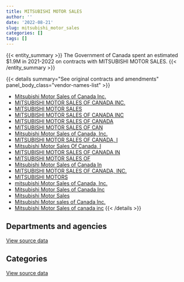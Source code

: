 ```yaml
---
title: MITSUBISHI MOTOR SALES
author: ''
date: '2022-08-21'
slug: mitsubishi_motor_sales
categories: []
tags: []
---
```


<script src="/rmarkdown-libs/htmlwidgets/htmlwidgets.js"></script>
<link href="/rmarkdown-libs/datatables-css/datatables-crosstalk.css" rel="stylesheet" />
<script src="/rmarkdown-libs/datatables-binding/datatables.js"></script>
<script src="/rmarkdown-libs/jquery/jquery-3.6.0.min.js"></script>
<link href="/rmarkdown-libs/dt-core-bootstrap/css/dataTables.bootstrap.min.css" rel="stylesheet" />
<link href="/rmarkdown-libs/dt-core-bootstrap/css/dataTables.bootstrap.extra.css" rel="stylesheet" />
<script src="/rmarkdown-libs/dt-core-bootstrap/js/jquery.dataTables.min.js"></script>
<script src="/rmarkdown-libs/dt-core-bootstrap/js/dataTables.bootstrap.min.js"></script>
<link href="/rmarkdown-libs/crosstalk/css/crosstalk.min.css" rel="stylesheet" />
<script src="/rmarkdown-libs/crosstalk/js/crosstalk.min.js"></script>
<script src="/rmarkdown-libs/htmlwidgets/htmlwidgets.js"></script>
<link href="/rmarkdown-libs/datatables-css/datatables-crosstalk.css" rel="stylesheet" />
<script src="/rmarkdown-libs/datatables-binding/datatables.js"></script>
<script src="/rmarkdown-libs/jquery/jquery-3.6.0.min.js"></script>
<link href="/rmarkdown-libs/dt-core-bootstrap/css/dataTables.bootstrap.min.css" rel="stylesheet" />
<link href="/rmarkdown-libs/dt-core-bootstrap/css/dataTables.bootstrap.extra.css" rel="stylesheet" />
<script src="/rmarkdown-libs/dt-core-bootstrap/js/jquery.dataTables.min.js"></script>
<script src="/rmarkdown-libs/dt-core-bootstrap/js/dataTables.bootstrap.min.js"></script>
<link href="/rmarkdown-libs/crosstalk/css/crosstalk.min.css" rel="stylesheet" />
<script src="/rmarkdown-libs/crosstalk/js/crosstalk.min.js"></script>

{{< entity_summary >}}
The Government of Canada spent an estimated \$1.9M in 2021-2022 on contracts with MITSUBISHI MOTOR SALES.
{{< /entity_summary >}}

{{< details summary="See original contracts and amendments" panel_body_class="vendor-names-list" >}}
- [Mitsubishi Motor Sales of Canada Inc.](https://search.open.canada.ca/en/ct/?sort=contract_value_f%20desc&page=1&search_text=%22Mitsubishi%20Motor%20Sales%20of%20Canada%20Inc.%22)
- [MITSUBISHI MOTOR SALES OF CANADA INC.](https://search.open.canada.ca/en/ct/?sort=contract_value_f%20desc&page=1&search_text=%22MITSUBISHI%20MOTOR%20SALES%20OF%20CANADA%20INC.%22)
- [MITSUBISHI MOTOR SALES](https://search.open.canada.ca/en/ct/?sort=contract_value_f%20desc&page=1&search_text=%22MITSUBISHI%20MOTOR%20SALES%22)
- [MITSUBISHI MOTOR SALES OF CANADA INC](https://search.open.canada.ca/en/ct/?sort=contract_value_f%20desc&page=1&search_text=%22MITSUBISHI%20MOTOR%20SALES%20OF%20CANADA%20INC%22)
- [MITSUBISHI MOTOR SALES OF CANADA](https://search.open.canada.ca/en/ct/?sort=contract_value_f%20desc&page=1&search_text=%22MITSUBISHI%20MOTOR%20SALES%20OF%20CANADA%22)
- [MITSUBISHI MOTOR SALES OF CAN](https://search.open.canada.ca/en/ct/?sort=contract_value_f%20desc&page=1&search_text=%22MITSUBISHI%20MOTOR%20SALES%20OF%20CAN%22)
- [Mitsubishi Motor Sales of Canada, Inc.](https://search.open.canada.ca/en/ct/?sort=contract_value_f%20desc&page=1&search_text=%22Mitsubishi%20Motor%20Sales%20of%20Canada%2c%20Inc.%22)
- [MITSUBISHI MOTOR SALES OF CANADA, I](https://search.open.canada.ca/en/ct/?sort=contract_value_f%20desc&page=1&search_text=%22MITSUBISHI%20MOTOR%20SALES%20OF%20CANADA%2c%20I%22)
- [Mitsubishi Motor Sales Of Canada, I](https://search.open.canada.ca/en/ct/?sort=contract_value_f%20desc&page=1&search_text=%22Mitsubishi%20Motor%20Sales%20Of%20Canada%2c%20I%22)
- [MITSUBISHI MOTOR SALES OF CANADA IN](https://search.open.canada.ca/en/ct/?sort=contract_value_f%20desc&page=1&search_text=%22MITSUBISHI%20MOTOR%20SALES%20OF%20CANADA%20IN%22)
- [MITSUBISHI MOTOR SALES OF](https://search.open.canada.ca/en/ct/?sort=contract_value_f%20desc&page=1&search_text=%22MITSUBISHI%20MOTOR%20SALES%20OF%22)
- [Mitsubishi Motor Sales of Canada In](https://search.open.canada.ca/en/ct/?sort=contract_value_f%20desc&page=1&search_text=%22Mitsubishi%20Motor%20Sales%20of%20Canada%20In%22)
- [MITSUBISHI MOTOR SALES OF CANADA, INC.](https://search.open.canada.ca/en/ct/?sort=contract_value_f%20desc&page=1&search_text=%22MITSUBISHI%20MOTOR%20SALES%20OF%20CANADA%2c%20INC.%22)
- [MITSUBISHI MOTORS](https://search.open.canada.ca/en/ct/?sort=contract_value_f%20desc&page=1&search_text=%22MITSUBISHI%20MOTORS%22)
- [mitsubishi Motor Sales of Canada, Inc.](https://search.open.canada.ca/en/ct/?sort=contract_value_f%20desc&page=1&search_text=%22mitsubishi%20Motor%20Sales%20of%20Canada%2c%20Inc.%22)
- [Mitsubishi Motor Sales of Canada Inc](https://search.open.canada.ca/en/ct/?sort=contract_value_f%20desc&page=1&search_text=%22Mitsubishi%20Motor%20Sales%20of%20Canada%20Inc%22)
- [Mitsubishi Motor Sales](https://search.open.canada.ca/en/ct/?sort=contract_value_f%20desc&page=1&search_text=%22Mitsubishi%20Motor%20Sales%22)
- [Mitsubishi Motor sales of Canada Inc.](https://search.open.canada.ca/en/ct/?sort=contract_value_f%20desc&page=1&search_text=%22Mitsubishi%20Motor%20sales%20of%20Canada%20Inc.%22)
- [Mitsubishi Motor Sales of canada inc](https://search.open.canada.ca/en/ct/?sort=contract_value_f%20desc&page=1&search_text=%22Mitsubishi%20Motor%20Sales%20of%20canada%20inc%22)
{{< /details >}}

## Departments and agencies

<div id="htmlwidget-1" style="width:100%;height:auto;" class="datatables html-widget"></div>
<script type="application/json" data-for="htmlwidget-1">{"x":{"style":"bootstrap","filter":"none","vertical":false,"data":[["<a href=\"/departments/aafc-aac/\">Agriculture and Agri-Food Canada<\/a>","<a href=\"/departments/cbsa-asfc/\">Canada Border Services Agency<\/a>","<a href=\"/departments/cfia-acia/\">Canadian Food Inspection Agency<\/a>","<a href=\"/departments/cic/\">Immigration, Refugees and Citizenship Canada<\/a>","<a href=\"/departments/cra-arc/\">Canada Revenue Agency<\/a>","<a href=\"/departments/csc-scc/\">Correctional Service of Canada<\/a>","<a href=\"/departments/dfo-mpo/\">Fisheries and Oceans Canada<\/a>","<a href=\"/departments/dnd-mdn/\">National Defence<\/a>","<a href=\"/departments/hc-sc/\">Health Canada<\/a>","<a href=\"/departments/ic/\">Innovation, Science and Economic Development Canada<\/a>","<a href=\"/departments/isc-sac/\">Indigenous Services Canada<\/a>","<a href=\"/departments/jus/\">Department of Justice Canada<\/a>","<a href=\"/departments/osgg-bsgg/\">Office of the Secretary to the Governor General<\/a>","<a href=\"/departments/phac-aspc/\">Public Health Agency of Canada<\/a>","<a href=\"/departments/pwgsc-tpsgc/\">Public Services and Procurement Canada<\/a>","<a href=\"/departments/rcmp-grc/\">Royal Canadian Mounted Police<\/a>","<a href=\"/departments/tc/\">Transport Canada<\/a>","<a href=\"/departments/tsb-bst/\">Transportation Safety Board of Canada<\/a>","<a href=\"/departments/vac-acc/\">Veterans Affairs Canada<\/a>"],[57739.68,29651.77,null,null,null,457446.26,31190.27,1610279.34,null,44933.89,null,44933.89,44930.16,null,null,233071.79,373140.88,null,45736.08],[170134.9,227834.22,87371.64,null,56112.91,40070.1,117188.89,126756.66,null,130084.92,392382.9,null,null,40075.35,212940.78,657585.34,44933.89,43867.56,null],[288055.8,null,23864.21,null,27049.25,72882.74,237439.54,null,null,null,null,null,86200.92,341753.76,203372.46,151979.09,1394915.25,null,null],[102513.5,150497.22,null,41449.8,null,45384.08,386463.82,240490.05,40070.1,null,null,null,null,103556.22,137897.29,45932.12,624381.5,null,null]],"container":"<table class=\"table table-striped table-hover row-border order-column display\">\n  <thead>\n    <tr>\n      <th>Department<\/th>\n      <th>2018-2019<\/th>\n      <th>2019-2020<\/th>\n      <th>2020-2021<\/th>\n      <th>2021-2022<\/th>\n    <\/tr>\n  <\/thead>\n<\/table>","options":{"order":[[4,"desc"]],"pageLength":10,"autoWidth":true,"columnDefs":[{"targets":1,"render":"function(data, type, row, meta) {\n    return type !== 'display' ? data : DTWidget.formatCurrency(data, \"$\", 2, 3, \",\", \".\", true, null);\n  }"},{"targets":2,"render":"function(data, type, row, meta) {\n    return type !== 'display' ? data : DTWidget.formatCurrency(data, \"$\", 2, 3, \",\", \".\", true, null);\n  }"},{"targets":3,"render":"function(data, type, row, meta) {\n    return type !== 'display' ? data : DTWidget.formatCurrency(data, \"$\", 2, 3, \",\", \".\", true, null);\n  }"},{"targets":4,"render":"function(data, type, row, meta) {\n    return type !== 'display' ? data : DTWidget.formatCurrency(data, \"$\", 2, 3, \",\", \".\", true, null);\n  }"},{"width":"16%","targets":[1,2,3,4]},{"className":"dt-right","targets":[1,2,3,4]}],"orderClasses":false}},"evals":["options.columnDefs.0.render","options.columnDefs.1.render","options.columnDefs.2.render","options.columnDefs.3.render"],"jsHooks":[]}</script>
<p class="text-right">
<a href="https://github.com/GoC-Spending/contracts-data/tree/main/data/out/vendors/mitsubishi_motor_sales/summary_by_fiscal_year_by_department.csv" class="source-data-link btn btn-link">View source data</a>
</p>

## Categories

<div id="htmlwidget-2" style="width:100%;height:auto;" class="datatables html-widget"></div>
<script type="application/json" data-for="htmlwidget-2">{"x":{"style":"bootstrap","filter":"none","vertical":false,"data":[["<a href=\"/categories/11_defence/\">Defence<\/a>","<a href=\"/categories/3_information_technology/\">Information technology<\/a>","<a href=\"/categories/5_transportation_and_logistics/\">Transportation and logistics<\/a>"],[1610279.34,null,1362774.67],[126756.66,null,2220583.39],[null,null,2827513.02],[240490.05,105906.29,1572239.35]],"container":"<table class=\"table table-striped table-hover row-border order-column display\">\n  <thead>\n    <tr>\n      <th>Category<\/th>\n      <th>2018-2019<\/th>\n      <th>2019-2020<\/th>\n      <th>2020-2021<\/th>\n      <th>2021-2022<\/th>\n    <\/tr>\n  <\/thead>\n<\/table>","options":{"order":[[4,"desc"]],"dom":"t","pageLength":30,"autoWidth":true,"columnDefs":[{"targets":1,"render":"function(data, type, row, meta) {\n    return type !== 'display' ? data : DTWidget.formatCurrency(data, \"$\", 2, 3, \",\", \".\", true, null);\n  }"},{"targets":2,"render":"function(data, type, row, meta) {\n    return type !== 'display' ? data : DTWidget.formatCurrency(data, \"$\", 2, 3, \",\", \".\", true, null);\n  }"},{"targets":3,"render":"function(data, type, row, meta) {\n    return type !== 'display' ? data : DTWidget.formatCurrency(data, \"$\", 2, 3, \",\", \".\", true, null);\n  }"},{"targets":4,"render":"function(data, type, row, meta) {\n    return type !== 'display' ? data : DTWidget.formatCurrency(data, \"$\", 2, 3, \",\", \".\", true, null);\n  }"},{"width":"16%","targets":[1,2,3,4]},{"className":"dt-right","targets":[1,2,3,4]}],"orderClasses":false,"lengthMenu":[10,25,30,50,100]}},"evals":["options.columnDefs.0.render","options.columnDefs.1.render","options.columnDefs.2.render","options.columnDefs.3.render"],"jsHooks":[]}</script>
<p class="text-right">
<a href="https://github.com/GoC-Spending/contracts-data/tree/main/data/out/vendors/mitsubishi_motor_sales/summary_by_fiscal_year_by_category.csv" class="source-data-link btn btn-link">View source data</a>
</p>
